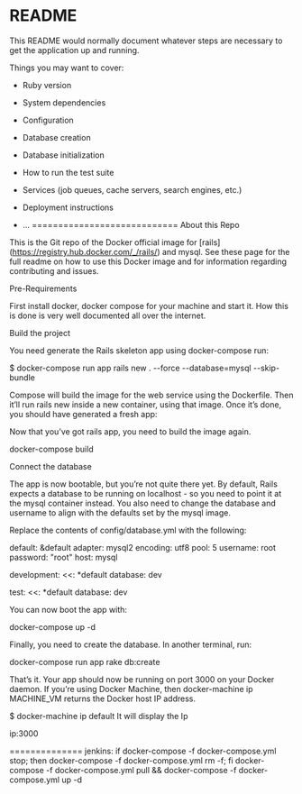 # README

This README would normally document whatever steps are necessary to get the
application up and running.

Things you may want to cover:

* Ruby version

* System dependencies

* Configuration

* Database creation

* Database initialization

* How to run the test suite

* Services (job queues, cache servers, search engines, etc.)

* Deployment instructions

* ...
============================
About this Repo

This is the Git repo of the Docker official image for [rails] (https://registry.hub.docker.com/_/rails/) and mysql. See these page for the 
full readme on how to use this Docker image and for information regarding contributing and issues.

Pre-Requirements

First install docker, docker compose for your machine and start it. How this is done is very well documented all over the internet.

Build the project

You need generate the Rails skeleton app using docker-compose run:

$ docker-compose run app rails new . --force --database=mysql --skip-bundle

Compose will build the image for the web service using the Dockerfile. Then it’ll run rails new inside a new container, using that image. 
Once it’s done, you should have generated a fresh app:

Now that you’ve got rails app, you need to build the image again.

docker-compose build

Connect the database

The app is now bootable, but you’re not quite there yet. By default, Rails expects a database to be running on localhost - so you need to point it at the mysql container instead. You also need to change the database and username to align with the defaults set by the mysql image.

Replace the contents of config/database.yml with the following:

default: &default
  adapter: mysql2
  encoding: utf8
  pool: 5
  username: root
  password: "root"
  host: mysql

development:
  <<: *default
  database: dev

test:
  <<: *default
  database: dev

You can now boot the app with:

docker-compose up -d

Finally, you need to create the database. In another terminal, run:

docker-compose run app rake db:create

That’s it. Your app should now be running on port 3000 on your Docker daemon. If you’re using Docker Machine, then docker-machine ip MACHINE_VM returns the Docker host IP address.

$ docker-machine ip default
It will display the Ip

ip:3000


==============
jenkins:
if docker-compose -f docker-compose.yml stop; then docker-compose -f docker-compose.yml rm -f; fi
docker-compose -f docker-compose.yml pull && docker-compose -f docker-compose.yml up -d

